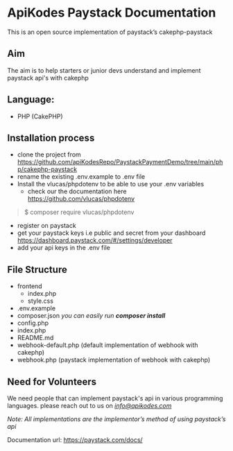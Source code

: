 
# ApiKodes Paystack Documentation 

This is an open source implementation of paystack’s cakephp-paystack

## Aim 

The aim is to help starters or junior devs understand and implement paystack api's with cakephp

## Language: 
  - PHP (CakePHP)

## Installation process
  - clone the project from https://github.com/apiKodesRepo/PaystackPaymentDemo/tree/main/php/cakephp-paystack
  - rename the existing .env.example to .env file
  - Install the vlucas/phpdotenv to be able to use your .env variables
    - check our the documentation here https://github.com/vlucas/phpdotenv
  > $ composer require vlucas/phpdotenv
  - register on paystack
  - get your paystack keys i.e public and secret from your dashboard https://dashboard.paystack.com/#/settings/developer
  - add your api keys in the .env file 

  
## File Structure
  - frontend 
    - index.php
    - style.css
  - .env.example 
  - composer.json *you can easily run **composer install***
  - config.php
  - index.php 
  - README.md
  - webhook-default.php (default implementation of webhook with cakephp)
  - webhook.php (paystack implementation of webhook with cakephp)

## Need for Volunteers 
We need people that can implement paystack's api in various programming languages. 
please reach out to us on *info@apikodes.com*

*Note: All implementations are the implementor’s method of using paystack’s api*

Documentation url: https://paystack.com/docs/
